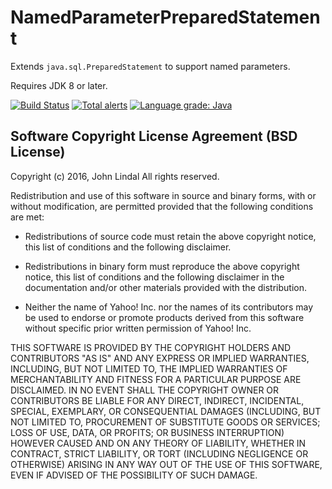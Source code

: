 NamedParameterPreparedStatement
===============================

Extends `java.sql.PreparedStatement` to support named parameters.

Requires JDK 8 or later.

[![Build Status](https://secure.travis-ci.org/jafl/named-parameter-prepared-statement.png?branch=master)](http://travis-ci.org/jafl/named-parameter-prepared-statement)
[![Total alerts](https://img.shields.io/lgtm/alerts/g/jafl/named-parameter-prepared-statement.svg?logo=lgtm&logoWidth=18)](https://lgtm.com/projects/g/jafl/named-parameter-prepared-statement/alerts/)
[![Language grade: Java](https://img.shields.io/lgtm/grade/java/g/jafl/named-parameter-prepared-statement.svg?logo=lgtm&logoWidth=18)](https://lgtm.com/projects/g/jafl/named-parameter-prepared-statement/context:java)

Software Copyright License Agreement (BSD License)
--------------------------------------------------

Copyright (c) 2016, John Lindal
All rights reserved.

Redistribution and use of this software in source and binary forms, with or
without modification, are permitted provided that the following conditions
are met:

* Redistributions of source code must retain the above
  copyright notice, this list of conditions and the
  following disclaimer.

* Redistributions in binary form must reproduce the above
  copyright notice, this list of conditions and the
  following disclaimer in the documentation and/or other
  materials provided with the distribution.

* Neither the name of Yahoo! Inc. nor the names of its
  contributors may be used to endorse or promote products
  derived from this software without specific prior
  written permission of Yahoo! Inc.

THIS SOFTWARE IS PROVIDED BY THE COPYRIGHT HOLDERS AND CONTRIBUTORS "AS IS"
AND ANY EXPRESS OR IMPLIED WARRANTIES, INCLUDING, BUT NOT LIMITED TO, THE
IMPLIED WARRANTIES OF MERCHANTABILITY AND FITNESS FOR A PARTICULAR PURPOSE
ARE DISCLAIMED. IN NO EVENT SHALL THE COPYRIGHT OWNER OR CONTRIBUTORS BE
LIABLE FOR ANY DIRECT, INDIRECT, INCIDENTAL, SPECIAL, EXEMPLARY, OR
CONSEQUENTIAL DAMAGES (INCLUDING, BUT NOT LIMITED TO, PROCUREMENT OF
SUBSTITUTE GOODS OR SERVICES; LOSS OF USE, DATA, OR PROFITS; OR BUSINESS
INTERRUPTION) HOWEVER CAUSED AND ON ANY THEORY OF LIABILITY, WHETHER IN
CONTRACT, STRICT LIABILITY, OR TORT (INCLUDING NEGLIGENCE OR OTHERWISE)
ARISING IN ANY WAY OUT OF THE USE OF THIS SOFTWARE, EVEN IF ADVISED OF THE
POSSIBILITY OF SUCH DAMAGE.
